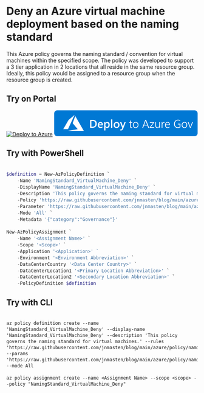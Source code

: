 # Deny an Azure virtual machine deployment based on the naming standard

This Azure policy governs the naming standard / convention for virtual machines within the specified scope.  The policy was developed to support a 3 tier application in 2 locations that all reside in the same resource group.  Ideally, this policy would be assigned to a resource group when the resource group is created.

## Try on Portal

[![Deploy to Azure](https://aka.ms/deploytoazurebutton)](https://portal.azure.com/#blade/Microsoft_Azure_Policy/CreatePolicyDefinitionBlade/uri/https%3A%2F%2Fraw.githubusercontent.com%2Fjnmasten%2Fblog%2Fmain%2Fazure%2Fpolicy%2FnamingConvention%2Fpolicy.json)
[![Deploy to Azure Gov](https://raw.githubusercontent.com/Azure/azure-quickstart-templates/master/1-CONTRIBUTION-GUIDE/images/deploytoazuregov.svg?sanitize=true)](https://portal.azure.us/?#blade/Microsoft_Azure_Policy/CreatePolicyDefinitionBlade/uri/https%3A%2F%2Fraw.githubusercontent.com%2Fjnmasten%2Fblog%2Fmain%2Fazure%2Fpolicy%2FnamingConvention%2Fpolicy.json)

## Try with PowerShell

````powershell

$definition = New-AzPolicyDefinition `
    -Name 'NamingStandard_VirtualMachine_Deny' `
    -DisplayName 'NamingStandard_VirtualMachine_Deny' `
    -Description 'This policy governs the naming standard for virtual machines.' `
    -Policy 'https://raw.githubusercontent.com/jnmasten/blog/main/azure/policy/namingConvention/policy.rules.json' `
    -Parameter 'https://raw.githubusercontent.com/jnmasten/blog/main/azure/policy/namingConvention/policy.parameters.json' `
    -Mode 'All' `
    -Metadata '{"category":"Governance"}'

New-AzPolicyAssignment `
    -Name '<Assignment Name>' `
    -Scope '<Scope>' `
    -Application '<Application>' ` 
    -Environment '<Environment Abbreviation>' `
    -DataCenterCountry '<Data Center Country>' `
    -DataCenterLocation1 '<Primary Location Abbreviation>' `
    -DataCenterLocation2 '<Secondary Location Abbreviation>' `
    -PolicyDefinition $definition

````

## Try with CLI

````cli

az policy definition create --name 'NamingStandard_VirtualMachine_Deny' --display-name 'NamingStandard_VirtualMachine_Deny' --description 'This policy governs the naming standard for virtual machines.' --rules 'https://raw.githubusercontent.com/jnmasten/blog/main/azure/policy/namingConvention/policy.rules.json' --params 'https://raw.githubusercontent.com/jnmasten/blog/main/azure/policy/namingConvention/policy.parameters.json' --mode All

az policy assignment create --name <Assignment Name> --scope <scope> --policy "NamingStandard_VirtualMachine_Deny"

````
